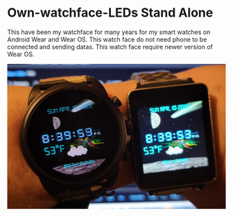 # Own-watchface-LEDs Stand Alone

This have been my watchface for many years for my smart watches on Android Wear and Wear OS.
This watch face do not need phone to be connected and sending datas. 
This watch face require newer version of Wear OS.     

![My Watches](watches.jpg)